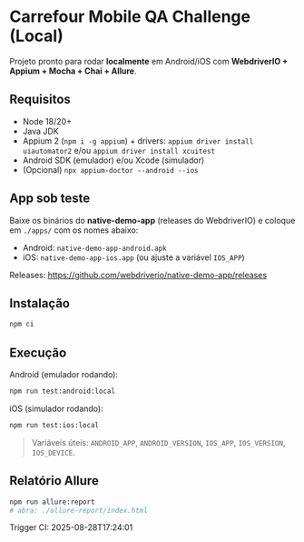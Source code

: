 # Carrefour Mobile QA Challenge (Local)

Projeto pronto para rodar **localmente** em Android/iOS com **WebdriverIO + Appium + Mocha + Chai + Allure**.

## Requisitos
- Node 18/20+
- Java JDK
- Appium 2 (`npm i -g appium`) + drivers: `appium driver install uiautomator2` e/ou `appium driver install xcuitest`
- Android SDK (emulador) e/ou Xcode (simulador)
- (Opcional) `npx appium-doctor --android --ios`

## App sob teste
Baixe os binários do **native-demo-app** (releases do WebdriverIO) e coloque em `./apps/` com os nomes abaixo:
- Android: `native-demo-app-android.apk`
- iOS: `native-demo-app-ios.app` (ou ajuste a variável `IOS_APP`)

Releases: https://github.com/webdriverio/native-demo-app/releases

## Instalação
```bash
npm ci
```

## Execução
Android (emulador rodando):
```bash
npm run test:android:local
```

iOS (simulador rodando):
```bash
npm run test:ios:local
```

> Variáveis úteis: `ANDROID_APP`, `ANDROID_VERSION`, `IOS_APP`, `IOS_VERSION`, `IOS_DEVICE`.

## Relatório Allure
```bash
npm run allure:report
# abra: ./allure-report/index.html
```

Trigger CI: 2025-08-28T17:24:01
